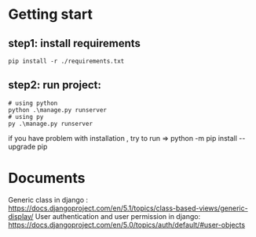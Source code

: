 # Getting start

## step1: install requirements

```base
pip install -r ./requirements.txt
```

## step2: run project:

```base
# using python
python .\manage.py runserver
# using py
py .\manage.py runserver
```

if you have problem with installation , try to run => python -m pip install --upgrade pip

# Documents

Generic class in django : https://docs.djangoproject.com/en/5.1/topics/class-based-views/generic-display/
User authentication and user permission in django: https://docs.djangoproject.com/en/5.0/topics/auth/default/#user-objects
